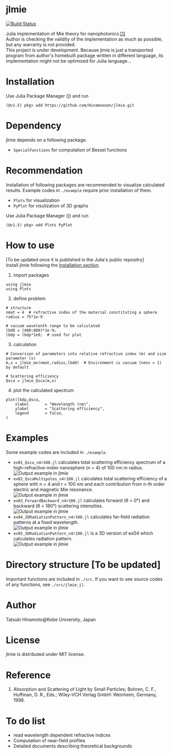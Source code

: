 # jlmie
<!--
[![Stable](https://img.shields.io/badge/docs-stable-blue.svg)](https://Hinamoooon.github.io/jlmie/stable)
[![Dev](https://img.shields.io/badge/docs-dev-blue.svg)](https://Hinamoooon.github.io/jlmie/dev)
-->
[![Build Status](https://travis-ci.com/Hinamoooon/jlmie.svg?branch=master)](https://travis-ci.com/Hinamoooon/jlmie)

Julia implementation of Mie theory for nanophotonics.[[1]](#reference)  
Author is checking the validity of the implementation as much as possible, but any warranty is not provided.  
This project is under development. Because jlmie is just a transported program from author's homebuilt package written in different language, its implementation might not be optimized for Julia language...

# Installation
Use Julia Package Manager (]) and run
```
(@v1.5) pkg> add https://github.com/Hinamoooon/jlmie.git
```

# Dependency
jlmie depends on a following package.
- `SpecialFunctions` for computation of Bessel functions

# Recommendation
Installation of following packages are recommended to visualize calculated results. Example codes in `./example` require prior installation of them.
- `Plots` for visualization
- `PyPlot` for visulization of 3D graphs

Use Julia Package Manager (]) and run
```
(@v1.5) pkg> add Plots PyPlot
```

# How to use
[To be updated once it is published in the Julia's public repositry]  
Install jlmie following the [Installation section](#installation).
1. import packages
```
using jlmie
using Plots
```
2. define problem
```
# structure
nmat = 4  # refractive index of the material constituting a sphere
radius = 75*1e-9

# vacuum wavelenth range to be calculated
lbd0 = (400:800)*1e-9;
lbdp = lbdp*1e9;  # used for plot
```
3. calculation
```
# Conversion of parameters into relative refractive index (m) and size parameter (x)
m,x = jlmie_mx(nmat,radius,lbd0)  # Environment is vacuum (nenv = 1) by default

# Scattering efficiency
Qsca = jlmie_Qsca(m,x)
```

4. plot the calculated spectrum
```
plot(lbdp,Qsca,
    xlabel       = "Wavelength (nm)",
    ylabel       = "Scattering efficiency",
    legend       = false,
)
```

# Examples
Some example codes are included in `./example`.
- `ex01_Qsca_n4r100.jl` calculates total scattering efficiency spectrum of a high-refractive-index nanosphere (n = 4) of 100 nm in radius.  
![Output example in jlmie](https://github.com/Hinamoooon/jlmie/blob/master/result/ex01_Qsca_n4r100.png?raw=true)
- `ex02_QscaMultipoles_n4r100.jl` calculates total scattering efficiency of a sphere with n = 4 and r = 100 nm and each contribution from n-th order electric and magnetic Mie resonance.  
![Output example in jlmie](https://github.com/Hinamoooon/jlmie/blob/master/result/ex02_QscaMultipoles_n4r100.png?raw=true)
- `ex03_ForwardBackward_n4r100.jl` calculates forward (θ = 0°) and backward (θ = 180°) scattering intensities.  
![Output example in jlmie](https://github.com/Hinamoooon/jlmie/blob/master/result/ex03_ForwardBackward_n4r100.png?raw=true)
- `ex04_2DRadiationPattern_n4r100.jl` calculates far-field radiation patterns at a fixed wavelength.  
![Output example in jlmie](https://github.com/Hinamoooon/jlmie/blob/master/result/ex04_2DRadiationPattern_n4r100.png?raw=true)
- `ex05_3DRadiationPattern_n4r100.jl` is a 3D version of ex04 which calculates radiation pattern.  
![Output example in jlmie](https://github.com/Hinamoooon/jlmie/blob/master/result/ex05_3DRadiationPattern_n4r100.png?raw=true)

# Directory structure [To be updated]
Important functions are included in `./src`. If you want to see source codes of any functions, see `./src/jlmie.jl`. 

# Author
Tatsuki Hinamoto@Kobe University, Japan

# License
jlmie is distributed under MIT license.

# Reference
1. Absorption and Scattering of Light by Small Particles; Bohren, C. F., Huffman, D. R., Eds.; Wiley-VCH Verlag GmbH: Weinheim, Germany, 1998.

# To do list
- read wavelength dependent refractive indices
- Computation of near-field profiles
- Detailed documents describing theoretical backgrounds